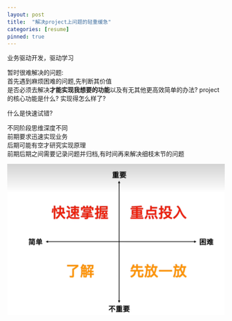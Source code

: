 ```yaml
---
layout: post
title:  "解决project上问题的轻重缓急"
categories: [resume]
pinned: true
---
```

业务驱动开发，驱动学习  

暂时很难解决的问题:  
首先遇到麻烦困难的问题,先判断其价值  
是否必须去解决**才能实现我想要的功能**以及有无其他更高效简单的办法?
project的核心功能是什么?  实现得怎么样了? 

什么是快速试错?  

不同阶段思维深度不同  
前期要求迅速实现业务  
后期可能有空才研究实现原理  
前期后期之间需要记录问题并归档,有时间再来解决细枝末节的问题  


![Alt text](image-1.png)